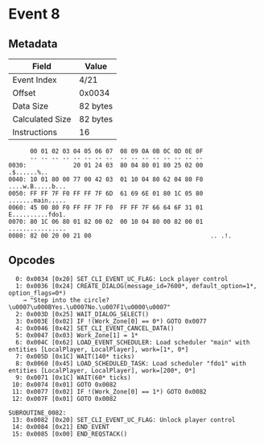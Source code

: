 # Event 8

## Metadata

| Field           | Value    |
|-----------------|----------|
| Event Index     | 4/21     |
| Offset          | 0x0034   |
| Data Size       | 82 bytes |
| Calculated Size | 82 bytes |
| Instructions    | 16       |

```
      00 01 02 03 04 05 06 07  08 09 0A 0B 0C 0D 0E 0F
      -- -- -- -- -- -- -- --  -- -- -- -- -- -- -- --
0030:             20 01 24 03  80 04 80 01 80 25 02 00       .$......%..
0040: 10 01 80 00 77 00 42 03  01 10 04 80 62 04 80 F0  ....w.B.....b...
0050: FF FF 7F F0 FF FF 7F 6D  61 69 6E 01 80 1C 05 80  .......main.....
0060: 45 00 80 F0 FF FF 7F F0  FF FF 7F 66 64 6F 31 01  E..........fdo1.
0070: 80 1C 06 80 01 82 00 02  00 10 04 80 00 82 00 01  ................
0080: 82 00 20 00 21 00                                 .. .!.          
```

## Opcodes

```
  0: 0x0034 [0x20] SET_CLI_EVENT_UC_FLAG: Lock player control
  1: 0x0036 [0x24] CREATE_DIALOG(message_id=7600*, default_option=1*, option_flags=0*)
    → "Step into the circle?\u0007\u000BYes.\u0007No.\u007F1\u0000\u0007"
  2: 0x003D [0x25] WAIT_DIALOG_SELECT()
  3: 0x003E [0x02] IF !(Work_Zone[0] == 0*) GOTO 0x0077
  4: 0x0046 [0x42] SET_CLI_EVENT_CANCEL_DATA()
  5: 0x0047 [0x03] Work_Zone[1] = 1*
  6: 0x004C [0x62] LOAD_EVENT_SCHEDULER: Load scheduler "main" with entities [LocalPlayer, LocalPlayer], work=[1*, 0*]
  7: 0x005D [0x1C] WAIT(140* ticks)
  8: 0x0060 [0x45] LOAD_SCHEDULED_TASK: Load scheduler "fdo1" with entities [LocalPlayer, LocalPlayer], work=[200*, 0*]
  9: 0x0071 [0x1C] WAIT(60* ticks)
 10: 0x0074 [0x01] GOTO 0x0082
 11: 0x0077 [0x02] IF !(Work_Zone[0] == 1*) GOTO 0x0082
 12: 0x007F [0x01] GOTO 0x0082

SUBROUTINE_0082:
 13: 0x0082 [0x20] SET_CLI_EVENT_UC_FLAG: Unlock player control
 14: 0x0084 [0x21] END_EVENT
 15: 0x0085 [0x00] END_REQSTACK()
```
